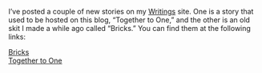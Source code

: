 I’ve posted a couple of new stories on my [Writings](http://writing.alexseifert.com) site. One is a story that used to be hosted on this blog, “Together to One,” and the other is an old skit I made a while ago called “Bricks.” You can find them at the following links:

[Bricks](http://writing.alexseifert.com/2009/06/10/bricks/)  
[Together to One](http://writing.alexseifert.com/2009/06/11/together-to-one/)